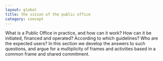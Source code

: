 ```yaml
---
layout: global
title: the vision of the public office
category: concept
---
```


What is a Public Office in practice, and how can it work? How can it be initiated, financed and operated? According to which guidelines? Who are the expected users? In this section we develop the answers to such questions, and argue for a multiplicity of frames and activities based in a common frame and shared commitment.

